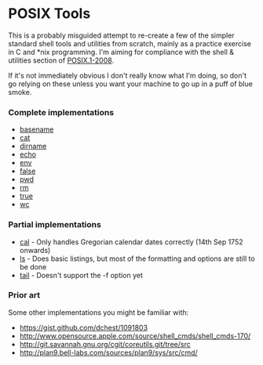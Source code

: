 POSIX Tools
===========

This is a probably misguided attempt to re-create a few of the simpler
standard shell tools and utilities from scratch, mainly as a practice exercise
in C and *nix programming. I'm aiming for compliance with the shell & utilities
section of [POSIX.1-2008](http://pubs.opengroup.org/onlinepubs/9699919799/).

If it's not immediately obvious I don't really know what I'm doing, so
don't go relying on these unless you want your machine to go up in a puff
of blue smoke.

### Complete implementations

 * [basename](http://pubs.opengroup.org/onlinepubs/9699919799/utilities/basename.html)
 * [cat](http://pubs.opengroup.org/onlinepubs/9699919799/utilities/cat.html)
 * [dirname](http://pubs.opengroup.org/onlinepubs/9699919799/utilities/dirname.html)
 * [echo](http://pubs.opengroup.org/onlinepubs/9699919799/utilities/echo.html)
 * [env](http://pubs.opengroup.org/onlinepubs/9699919799/utilities/env.html)
 * [false](http://pubs.opengroup.org/onlinepubs/9699919799/utilities/false.html)
 * [pwd](http://pubs.opengroup.org/onlinepubs/9699919799/utilities/pwd.html)
 * [rm](http://pubs.opengroup.org/onlinepubs/9699919799/utilities/rm.html)
 * [true](http://pubs.opengroup.org/onlinepubs/9699919799/utilities/true.html)
 * [wc](http://pubs.opengroup.org/onlinepubs/9699919799/utilities/wc.html)

### Partial implementations

 * [cal](http://pubs.opengroup.org/onlinepubs/9699919799/utilities/cal.html) - Only handles Gregorian calendar dates correctly (14th Sep 1752 onwards)
 * [ls](http://pubs.opengroup.org/onlinepubs/9699919799/utilities/ls.html) - Does basic listings, but most of the formatting and options are still to be done
 * [tail](http://pubs.opengroup.org/onlinepubs/9699919799/utilities/tail.html) - Doesn't support the -f option yet

### Prior art

Some other implementations you might be familiar with:

 * https://gist.github.com/dchest/1091803
 * http://www.opensource.apple.com/source/shell_cmds/shell_cmds-170/
 * http://git.savannah.gnu.org/cgit/coreutils.git/tree/src
 * http://plan9.bell-labs.com/sources/plan9/sys/src/cmd/
